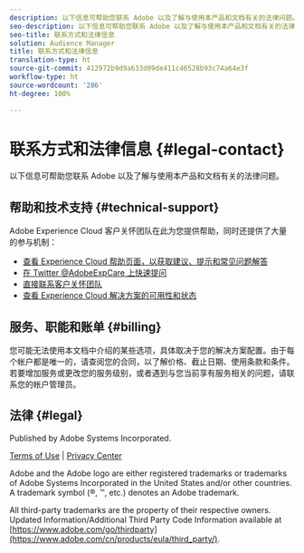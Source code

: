 ```yaml
---
description: 以下信息可帮助您联系 Adobe 以及了解与使用本产品和文档有关的法律问题。
seo-description: 以下信息可帮助您联系 Adobe 以及了解与使用本产品和文档有关的法律问题。
seo-title: 联系方式和法律信息
solution: Audience Manager
title: 联系方式和法律信息
translation-type: ht
source-git-commit: 412972b9d9a633d09de411c46528b93c74a64e3f
workflow-type: ht
source-wordcount: '286'
ht-degree: 100%

---
```



# 联系方式和法律信息 {#legal-contact}

以下信息可帮助您联系 Adobe 以及了解与使用本产品和文档有关的法律问题。

## 帮助和技术支持 {#technical-support}

Adobe Experience Cloud 客户关怀团队在此为您提供帮助，同时还提供了大量的参与机制：

* [查看 Experience Cloud 帮助页面，以获取建议、提示和常见问题解答](https://helpx.adobe.com/cn/support.ec.html)
* [在 Twitter @AdobeExpCare 上快速提问](https://twitter.com/AdobeExpCare)
* [直接联系客户关怀团队](https://helpx.adobe.com/cn/contact/enterprise-support.ec.html)
* [查看 Experience Cloud 解决方案的可用性和状态](https://status.adobe.com/)

## 服务、职能和账单 {#billing}

您可能无法使用本文档中介绍的某些选项，具体取决于您的解决方案配置。由于每个帐户都是唯一的，请查阅您的合同，以了解价格、截止日期、使用条款和条件。若要增加服务或更改您的服务级别，或者遇到与您当前享有服务相关的问题，请联系您的帐户管理员。

## 法律 {#legal}

Published by Adobe Systems Incorporated.

[Terms of Use](https://www.adobe.com/cn/legal/terms.html) | [Privacy Center](https://www.adobe.com/cn/privacy.html)

Adobe and the Adobe logo are either registered trademarks or trademarks of Adobe Systems Incorporated in the United States and/or other countries. A trademark symbol (®, ™, etc.) denotes an Adobe trademark.

All third-party trademarks are the property of their respective owners. Updated Information/Additional Third Party Code Information available at [https://www.adobe.com/go/thirdparty](https://www.adobe.com/cn/products/eula/third_party/).
